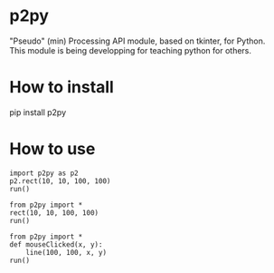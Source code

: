 # p2py
"Pseudo" (min) Processing API module, based on tkinter, for Python.  
This module is being developping for teaching python for others.

# How to install

pip install p2py

# How to use
```python:sample
import p2py as p2
p2.rect(10, 10, 100, 100)
run()
```

```
from p2py import *
rect(10, 10, 100, 100)
run()
```

```
from p2py import *
def mouseClicked(x, y):
    line(100, 100, x, y)
run()
```
